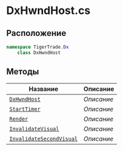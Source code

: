 
# DxHwndHost.cs
## Расположение
```csharp
namespace TigerTrade.Dx  
    class DxHwndHost
```

## Методы
| Название | Описание |
| --- | --- |
| [`DxHwndHost`](./Методы/DxHwndHost.md) | *Описание* |
| [`StartTimer`](./Методы/StartTimer.md) | *Описание* |
| [`Render`](./Методы/Render.md) | *Описание* |
| [`InvalidateVisual`](./Методы/InvalidateVisual.md) | *Описание* |
| [`InvalidateSecondVisual`](./Методы/InvalidateSecondVisual.md) | *Описание* |
